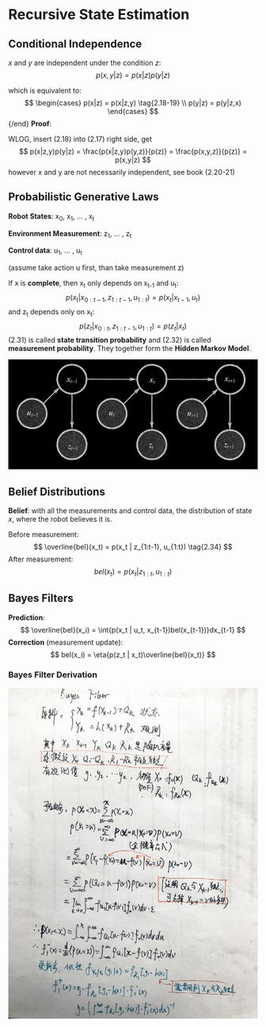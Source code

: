 # Recursive State Estimation

## Conditional Independence

*x* and *y* are independent under the condition *z*:
$$
p(x,y|z) = p(x|z)p(y|z) \tag{2.17}
$$

which is equivalent to:
$$
\begin{cases} 
   p(x|z) = p(x|z,y) \tag{2.18-19}
\\ p(y|z) = p(y|z,x)
\end{cases}
$$ {/end}
**Proof**:

WLOG, insert (2.18) into (2.17) right side, get
$$
p(x|z,y)p(y|z) = \frac{p(x|z,y)p(y,z)}{p(z)} = \frac{p(x,y,z)}{p(z)} = p(x,y|z)
$$
however x and y are not necessarily independent, see book (2.20-21)

## Probabilistic Generative Laws

**Robot States**: x<sub>0</sub>, x<sub>1</sub>, ... , x<sub>t</sub>

**Environment Measurement**: z<sub>1</sub>, ... , z<sub>t</sub>

**Control data**: u<sub>1</sub>, ... , u<sub>t</sub>

(assume take action u first, than take measurement z)

If x is **complete**, then x<sub>t</sub> only depends on x<sub>t-1</sub> and u<sub>t</sub>:
$$
p(x_t|x_{0:t-1},z_{1:t-1},u_{1:t}) = p(x_t|x_{t-1}, u_t) \tag{2.31}
$$
and z<sub>t</sub> depends only on x<sub>t</sub>:
$$
p(z_t|x_{0:t},z_{1:t-1},u_{1:t}) = p(z_t|x_t) \tag{2.32}
$$
(2.31) is called **state transition probability** and (2.32) is called **measurement probability**. They together form the **Hidden Markov Model**.

![](pics/HMM.png)

## Belief Distributions

**Belief**: with all the measurements and control data, the distribution of state *x*, where the robot believes it is.

Before measurement:
$$
\overline{bel}(x_t) = p(x_t | z_{1:t-1}, u_{1:t}) \tag{2.34}
$$
After measurement:
$$
bel(x_t) = p(x_t | z_{1:t}, u_{1:t}) \tag{2.33}
$$

## Bayes Filters

**Prediction**:
$$
\overline{bel}(x_i) = \int{p(x_t | u_t, x_{t-1})bel(x_{t-1})}dx_{t-1}
$$
**Correction** (measurement update): 
$$
bel(x_i) = \eta{p(z_t | x_t)\overline{bel}(x_t)}
$$

### Bayes Filter Derivation

![](pics/bayes_filter_0.jpg)